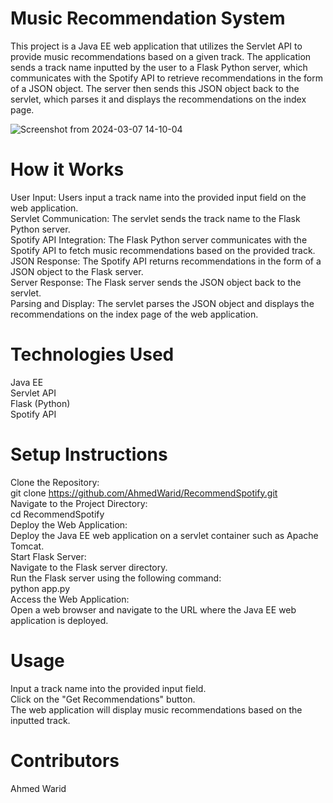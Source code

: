 
# Music Recommendation System<br>
This project is a Java EE web application that utilizes the Servlet API to provide music recommendations based on a given track. The application sends a track name inputted by the user to a Flask Python server, which communicates with the Spotify API to retrieve recommendations in the form of a JSON object. The server then sends this JSON object back to the servlet, which parses it and displays the recommendations on the index page.

![Screenshot from 2024-03-07 14-10-04](https://github.com/AhmedWarid/RecommendSpotify/assets/121115963/6169389a-b9bc-4a1d-9e5c-f1f745dd33e2)
# How it Works<br>
User Input: Users input a track name into the provided input field on the web application.<br>
Servlet Communication: The servlet sends the track name to the Flask Python server.<br>
Spotify API Integration: The Flask Python server communicates with the Spotify API to fetch music recommendations based on the provided track.<br>
JSON Response: The Spotify API returns recommendations in the form of a JSON object to the Flask server.<br>
Server Response: The Flask server sends the JSON object back to the servlet.<br>
Parsing and Display: The servlet parses the JSON object and displays the recommendations on the index page of the web application.<br>
# Technologies Used<br>
Java EE<br>
Servlet API<br>
Flask (Python)<br>
Spotify API<br>
# Setup Instructions<br>
Clone the Repository:<br>
git clone https://github.com/AhmedWarid/RecommendSpotify.git<br>
Navigate to the Project Directory:<br>
cd RecommendSpotify<br>
Deploy the Web Application:<br>
Deploy the Java EE web application on a servlet container such as Apache Tomcat.<br>
Start Flask Server:<br>
Navigate to the Flask server directory.<br>
Run the Flask server using the following command:<br>
python app.py<br>
Access the Web Application:<br>
Open a web browser and navigate to the URL where the Java EE web application is deployed.<br>
# Usage<br>
Input a track name into the provided input field.<br>
Click on the "Get Recommendations" button.<br>
The web application will display music recommendations based on the inputted track.<br>
# Contributors
Ahmed Warid
